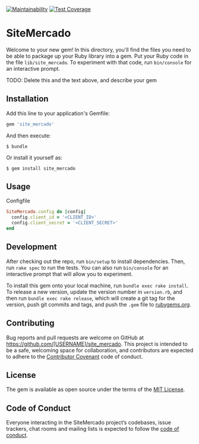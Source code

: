 [![Maintainability](https://api.codeclimate.com/v1/badges/3f066fe89aa7ba5fa117/maintainability)](https://codeclimate.com/github/petlove/site_mercado/maintainability)
[![Test Coverage](https://api.codeclimate.com/v1/badges/3f066fe89aa7ba5fa117/test_coverage)](https://codeclimate.com/github/petlove/site_mercado/test_coverage)

# SiteMercado

Welcome to your new gem! In this directory, you'll find the files you need to be able to package up your Ruby library into a gem. Put your Ruby code in the file `lib/site_mercado`. To experiment with that code, run `bin/console` for an interactive prompt.

TODO: Delete this and the text above, and describe your gem

## Installation

Add this line to your application's Gemfile:

```ruby
gem 'site_mercado'
```

And then execute:

    $ bundle

Or install it yourself as:

    $ gem install site_mercado

## Usage

Configfile

```ruby
SiteMercado.config do |config|
  config.client_id = '<CLIENT_ID>'
  config.client_secret = '<CLIENT_SECRET>'
end
```

## Development

After checking out the repo, run `bin/setup` to install dependencies. Then, run `rake spec` to run the tests. You can also run `bin/console` for an interactive prompt that will allow you to experiment.

To install this gem onto your local machine, run `bundle exec rake install`. To release a new version, update the version number in `version.rb`, and then run `bundle exec rake release`, which will create a git tag for the version, push git commits and tags, and push the `.gem` file to [rubygems.org](https://rubygems.org).

## Contributing

Bug reports and pull requests are welcome on GitHub at https://github.com/[USERNAME]/site_mercado. This project is intended to be a safe, welcoming space for collaboration, and contributors are expected to adhere to the [Contributor Covenant](http://contributor-covenant.org) code of conduct.

## License

The gem is available as open source under the terms of the [MIT License](https://opensource.org/licenses/MIT).

## Code of Conduct

Everyone interacting in the SiteMercado project’s codebases, issue trackers, chat rooms and mailing lists is expected to follow the [code of conduct](https://github.com/[USERNAME]/site_mercado/blob/master/CODE_OF_CONDUCT.md).
